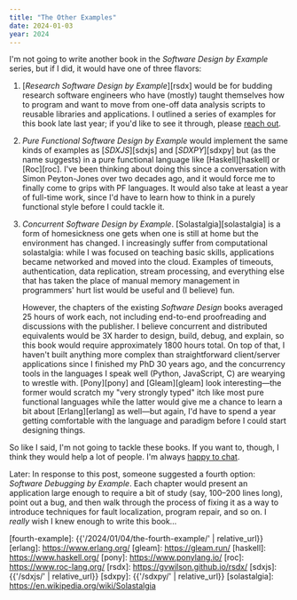 ```yaml
---
title: "The Other Examples"
date: 2024-01-03
year: 2024
---
```


I'm not going to write another book in the *Software Design by Example* series,
but if I did,
it would have one of three flavors:

1.  [*Research Software Design by Example*][rsdx]
    would be for budding research software engineers
    who have (mostly) taught themselves how to program
    and want to move from one-off data analysis scripts
    to reusable libraries and applications.
    I outlined a series of examples for this book late last year;
    if you'd like to see it through,
    please [reach out][email].

2.  *Pure Functional Software Design by Example*
    would implement the same kinds of examples as [*SDXJS*][sdxjs] and [*SDXPY*][sdxpy]
    but (as the name suggests) in a pure functional language like [Haskell][haskell] or [Roc][roc].
    I've been thinking about doing this since a conversation with Simon Peyton-Jones over two decades ago,
    and it would force me to finally come to grips with PF languages.
    It would also take at least a year of full-time work,
    since I'd have to learn how to think in a purely functional style before I could tackle it.

3.  *Concurrent Software Design by Example*.
    [Solastalgia][solastalgia] is a form of homesickness
    one gets when one is still at home but the environment has changed.
    I increasingly suffer from computational solastalgia:
    while I was focused on teaching basic skills,
    applications became networked and moved into the cloud.
    Examples of timeouts, authentication, data replication, stream processing,
    and everything else that has taken the place of manual memory management in programmers' hurt list
    would be useful and (I believe) fun.

    However,
    the chapters of the existing *Software Design* books averaged 25 hours of work each,
    not including end-to-end proofreading and discussions with the publisher.
    I believe concurrent and distributed equivalents would be 3X harder to design, build, debug, and explain,
    so this book would require approximately 1800 hours total.
    On top of that,
    I haven't built anything more complex than straightforward client/server applications since I finished my PhD 30 years ago,
    and the concurrency tools in the languages I speak well (Python, JavaScript, C) are wearying to wrestle with.
    [Pony][pony] and [Gleam][gleam] look interesting—the former would scratch my "very strongly typed" itch like most pure functional languages
    while the latter would give me a chance to learn a bit about [Erlang][erlang] as well—but again,
    I'd have to spend a year getting comfortable with the language and paradigm
    before I could start designing things.

So like I said,
I'm not going to tackle these books.
If you want to,
though,
I think they would help a lot of people.
I'm always [happy to chat][email].

Later: In response to this post,
someone suggested a fourth option:
*Software Debugging by Example*.
Each chapter would present an application large enough to require a bit of study
(say, 100–200 lines long),
point out a bug,
and then walk through the process of fixing it
as a way to introduce techniques for fault localization,
program repair,
and so on.
I *really* wish I knew enough to write this book…

[email]: mailto:{{site.author.email}}
[fourth-example]:  {{'/2024/01/04/the-fourth-example/' | relative_url}}
[erlang]: https://www.erlang.org/
[gleam]: https://gleam.run/
[haskell]: https://www.haskell.org/
[pony]: https://www.ponylang.io/
[roc]: https://www.roc-lang.org/
[rsdx]: https://gvwilson.github.io/rsdx/
[sdxjs]: {{'/sdxjs/' | relative_url}}
[sdxpy]: {{'/sdxpy/' | relative_url}}
[solastalgia]: https://en.wikipedia.org/wiki/Solastalgia
